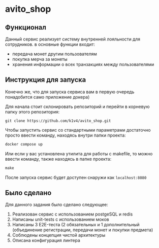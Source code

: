 # avito_shop

## Функционал

Данный сервис реализует систему внутренней лояльности для сотрудников.
в основные функции входит:
 - передача монет другим пользователям
 - покупка мерча за монеты
 - хранения информации о всех транзакциях между пользователями

## Инструкция для запуска

Конечно же, что для запуска сервиса вам в первую очередь понадобится само приложение докера)

Для начала стоит склонировать репозиторий и перейти в корневую папку этого репозитория:
```githubexpressionlanguage
git clone https://github.com/k1v4/avito_shop.git
```

Чтобы запустить сервис со стандартными параметрами достаточно просто ввести команду, находясь внутри папки проекта:
```dockerfile
docker compose up
```

Или если у вас установлена утилита для работы с makefile, то можно ввести команду, также находясь в папке проекта:
```makefile
make
```

После запуска сервис будет доступен снаружи как `localhost:8080`

## Было сделано

Для данного задания было сделано следующее:
1. Реализован сервис с использованием postgeSQL и redis
2. Написаны unit-tests с использованием моков
3. Написаны 3 E2E-теста (2 обязательных и 1 дополнительный (объединение регистрации, передачи монет и покупки предмета)
4. Соблюдены концепция чистой архитектуры
5. Описана конфигурация линтера

